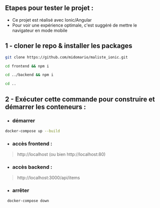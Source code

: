 ## Etapes pour tester le projet : 
- Ce projet est réalisé avec Ionic/Angular
- Pour voir une expérience optimale, c'est suggéré de mettre le navigateur en mode mobile
## 1 - cloner le repo & installer les packages
 
 ```bash
 git clone https://github.com/midomario/maliste_ionic.git
 ```
 
 ```bash
 cd frontend && npm i
 ```
 
 ```bash
 cd ../backend && npm i
  ```
 
 ```bash
 cd ..
 ```
## 2 - Exécuter cette commande pour construire et démarrer les conteneurs :
- ### démarrer
 
 ```bash
 docker-compose up --build
 ```
- ### accès frontend :
> http://localhost (ou bien http://localhost:80) 
- ### accès backend :
> http://localhost:3000/api/items

- ### arrêter
```bash
 docker-compose down
 ```